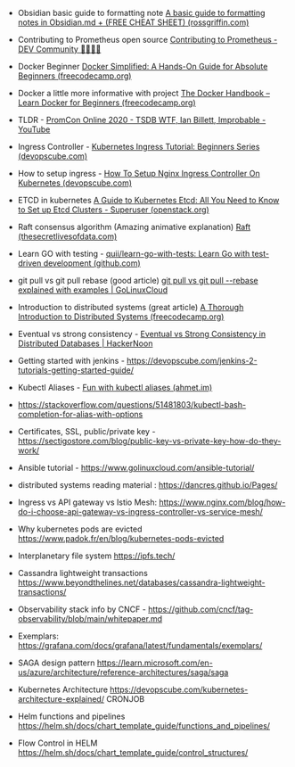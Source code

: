- Obsidian basic guide to formatting note [A basic guide to formatting notes in Obsidian.md + (FREE CHEAT SHEET) (rossgriffin.com)](https://rossgriffin.com/tutorials/obsidian-basics-guide/)

- Contributing to Prometheus open source [Contributing to Prometheus - DEV Community 👩‍💻👨‍💻](https://dev.to/asquare14/contributing-to-prometheus-5f11)
- Docker Beginner [Docker Simplified: A Hands-On Guide for Absolute Beginners (freecodecamp.org)](https://www.freecodecamp.org/news/docker-simplified-96639a35ff36/)

- Docker a little more informative with project [The Docker Handbook – Learn Docker for Beginners (freecodecamp.org)](https://www.freecodecamp.org/news/the-docker-handbook/)

- TLDR - [PromCon Online 2020 - TSDB WTF, Ian Billett, Improbable - YouTube](https://www.youtube.com/watch?v=zTH7DKAWqHc&t=3s)

- Ingress Controller - [Kubernetes Ingress Tutorial: Beginners Series (devopscube.com)](https://devopscube.com/kubernetes-ingress-tutorial/)

- How to setup ingress - [How To Setup Nginx Ingress Controller On Kubernetes (devopscube.com)](https://devopscube.com/setup-ingress-kubernetes-nginx-controller/)
-  ETCD in kubernetes [A Guide to Kubernetes Etcd: All You Need to Know to Set up Etcd Clusters - Superuser (openstack.org)](https://superuser.openstack.org/articles/a-guide-to-kubernetes-etcd-all-you-need-to-know-to-set-up-etcd-clusters/)

- Raft consensus algorithm (Amazing animative explanation) [Raft (thesecretlivesofdata.com)](http://thesecretlivesofdata.com/raft/)

- Learn GO with testing - [quii/learn-go-with-tests: Learn Go with test-driven development (github.com)](https://github.com/quii/learn-go-with-tests)
- git pull vs git pull rebase (good article) [git pull vs git pull --rebase explained with examples | GoLinuxCloud](https://www.golinuxcloud.com/git-pull-vs-git-pull-rebase/)

- Introduction to distributed systems (great article) [A Thorough Introduction to Distributed Systems (freecodecamp.org)](https://www.freecodecamp.org/news/a-thorough-introduction-to-distributed-systems-3b91562c9b3c/)

- Eventual vs strong consistency - [Eventual vs Strong Consistency in Distributed Databases | HackerNoon](https://hackernoon.com/eventual-vs-strong-consistency-in-distributed-databases-282fdad37cf7) 

- Getting started with jenkins -  https://devopscube.com/jenkins-2-tutorials-getting-started-guide/
- Kubectl Aliases - [Fun with kubectl aliases (ahmet.im)](https://ahmet.im/blog/kubectl-aliases/)
- https://stackoverflow.com/questions/51481803/kubectl-bash-completion-for-alias-with-options
- Certificates, SSL, public/private key - https://sectigostore.com/blog/public-key-vs-private-key-how-do-they-work/
- Ansible tutorial - https://www.golinuxcloud.com/ansible-tutorial/
- distributed systems  reading material : https://dancres.github.io/Pages/
- Ingress vs API gateway vs Istio Mesh: https://www.nginx.com/blog/how-do-i-choose-api-gateway-vs-ingress-controller-vs-service-mesh/
- Why kubernetes pods are evicted https://www.padok.fr/en/blog/kubernetes-pods-evicted
- Interplanetary file system https://ipfs.tech/
- Cassandra lightweight transactions https://www.beyondthelines.net/databases/cassandra-lightweight-transactions/
- Observability stack info by CNCF - https://github.com/cncf/tag-observability/blob/main/whitepaper.md
- Exemplars: https://grafana.com/docs/grafana/latest/fundamentals/exemplars/
- SAGA design pattern https://learn.microsoft.com/en-us/azure/architecture/reference-architectures/saga/saga
- Kubernetes Architecture https://devopscube.com/kubernetes-architecture-explained/
CRONJOB

- Helm functions and pipelines https://helm.sh/docs/chart_template_guide/functions_and_pipelines/
- Flow Control in HELM https://helm.sh/docs/chart_template_guide/control_structures/


